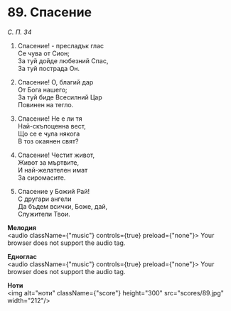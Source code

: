 # 89. Спасение  

*С. П. 34*  

1. Спасение! - пресладък глас  
Се чува от Сион;  
За туй дойде любезний Спас,  
За туй пострада Он.  

2. Спасение! О, благий дар  
От Бога нашего;  
За туй биде Всесилний Цар  
Повинен на тегло.  

3. Спасение! Не е ли тя  
Най-скъпоценна вест,  
Що се е чула някога  
В тоз окаянен свят?  

4. Спасение! Честит живот,  
Живот за мъртвите,  
И най-желателен имат  
За сиромасите.  

5. Спасение у Божий Рай!  
С другари ангели  
Да бъдем всички, Боже, дай,  
Служители Твои.  

__Мелодия__  
<audio className={"music"} controls={true} preload={"none"}><source src="mp3/89.mp3" type="audio/mpeg"/>
Your browser does not support the audio tag.
</audio>  

__Едноглас__  
<audio className={"music"} controls={true} preload={"none"}><source src="transp/89.mp3" type="audio/mpeg"/>
Your browser does not support the audio tag.
</audio>  

__Ноти__  
<img alt="ноти" className={"score"} height="300" src="scores/89.jpg" width="212"/>
